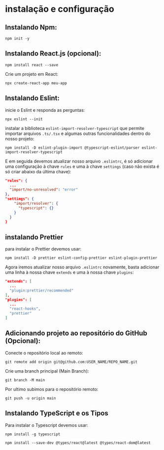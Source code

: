 
# instalação e configuração

## Instalando Npm:

`npm init -y`

## Instalando React.js (opcional):

`npm install react --save`

Crie um projeto em React:

`npx create-react-app meu-app`

## Instalando Eslint:

inicie o Eslint e responda as perguntas:

`npx eslint --init`

instalar a biblioteca `eslint-import-resolver-typescript` que permite importar arquivos `.ts/.tsx` e algumas outras funcionalidades dentro do nosso projeto:

`npm install -D eslint-plugin-import @typescript-eslint/parser eslint-import-resolver-typescript`

E em seguida devemos atualizar nosso arquivo `.eslintrc`, é só adicionar uma configuração à chave `rules` e uma à chave `settings` (caso não exista é só criar abaixo da última chave):  

```json
"rules": {
  ...
  "import/no-unresolved": "error"
},
"settings": {
    "import/resolver": {
      "typescript": {}
    }
  }
}
```

## instalando Prettier

para instalar o Prettier devemos usar:

`npm install -D prettier eslint-config-prettier eslint-plugin-prettier`

Agora iremos atualizar nosso arquivo `.eslintrc` novamente, basta adicionar uma linha à nossa chave `extends` e uma à nossa chave `plugins`:  

```json
"extends": [
  ...
  "plugin:prettier/recommended"
],
"plugins": [
  ...
  "react-hooks",
  "prettier"
]
```

## Adicionando projeto ao repositório do GitHub (Opcional):

Conecte o repositório local ao remoto:

`git remote add origin git@github.com:USER_NAME/REPO_NAME.git`

Crie uma branch principal (Main Branch):

`git branch -M main`

Por ultimo subimos para o repositório remoto:

`git push -u origin main`

## Instalando TypeScript e os Tipos

Para instalar o Typescript devemos usar:

`npm install -g typescript`


`npm install --save-dev @types/react@latest @types/react-dom@latest`